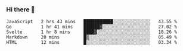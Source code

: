 ### Hi there 👋

<!--
**KLXLjun/KLXLjun** is a ✨ _special_ ✨ repository because its `README.md` (this file) appears on your GitHub profile.

Here are some ideas to get you started:

- 🔭 I’m currently working on ...
- 🌱 I’m currently learning ...
- 👯 I’m looking to collaborate on ...
- 🤔 I’m looking for help with ...
- 💬 Ask me about ...
- 📫 How to reach me: ...
- 😄 Pronouns: ...
- ⚡ Fun fact: ...
-->

<!--START_SECTION:waka-->
```text
JavaScript   2 hrs 43 mins   ███████████░░░░░░░░░░░░░░   43.55 % 
Go           1 hr 41 mins    ██████▓░░░░░░░░░░░░░░░░░░   27.02 % 
Svelte       1 hr 8 mins     ████▓░░░░░░░░░░░░░░░░░░░░   18.26 % 
Markdown     20 mins         █▒░░░░░░░░░░░░░░░░░░░░░░░   05.49 % 
HTML         12 mins         █░░░░░░░░░░░░░░░░░░░░░░░░   03.34 % 
```
<!--END_SECTION:waka-->
